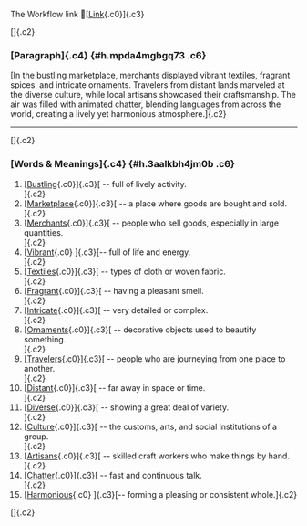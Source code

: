 The Workflow link
👏[[Link](https://www.google.com/url?q=http://www.google.com&sa=D&source=editors&ust=1758068243294735&usg=AOvVaw0rjg6IoZ-ctDj4N5vdebF6){.c0}]{.c3}

[]{.c2}

### [Paragraph]{.c4} {#h.mpda4mgbgq73 .c6}

[In the bustling marketplace, merchants displayed vibrant textiles,
fragrant spices, and intricate ornaments. Travelers from distant lands
marveled at the diverse culture, while local artisans showcased their
craftsmanship. The air was filled with animated chatter, blending
languages from across the world, creating a lively yet harmonious
atmosphere.]{.c2}

------------------------------------------------------------------------

[]{.c2}

### [Words & Meanings]{.c4} {#h.3aalkbh4jm0b .c6}

1.  [[Bustling](https://www.google.com/url?q=http://www.google.com&sa=D&source=editors&ust=1758068243295454&usg=AOvVaw0KB5Toes3HZzF09JE3VBJx){.c0}]{.c3}[ --
    full of lively activity.\
    ]{.c2}
2.  [[Marketplace](https://www.google.com/url?q=http://www.google.com&sa=D&source=editors&ust=1758068243295595&usg=AOvVaw1ochvdnudN5xNmKws_TPa6){.c0}]{.c3}[ --
    a place where goods are bought and sold.\
    ]{.c2}
3.  [[Merchants](https://www.google.com/url?q=http://www.google.com&sa=D&source=editors&ust=1758068243295717&usg=AOvVaw3AfHydJBGUMIdNnP0jYMjf){.c0}]{.c3}[ --
    people who sell goods, especially in large quantities.\
    ]{.c2}
4.  [[Vibrant](https://www.google.com/url?q=http://www.google.com&sa=D&source=editors&ust=1758068243295879&usg=AOvVaw2k95v5RI0RPtECeXw9jUaN){.c0}
    ]{.c3}[-- full of life and energy.\
    ]{.c2}
5.  [[Textiles](https://www.google.com/url?q=http://www.google.com&sa=D&source=editors&ust=1758068243296039&usg=AOvVaw061ghsxMywMpD3gPWPPGei){.c0}]{.c3}[ --
    types of cloth or woven fabric.\
    ]{.c2}
6.  [[Fragrant](https://www.google.com/url?q=http://www.google.com&sa=D&source=editors&ust=1758068243296149&usg=AOvVaw1oMZu8ZFtVFa0nJNWcUfyS){.c0}]{.c3}[ --
    having a pleasant smell.\
    ]{.c2}
7.  [[Intricate](https://www.google.com/url?q=http://www.google.com&sa=D&source=editors&ust=1758068243296249&usg=AOvVaw1USdY-CAqIYHXBphz_bJ0d){.c0}]{.c3}[ --
    very detailed or complex.\
    ]{.c2}
8.  [[Ornaments](https://www.google.com/url?q=http://www.google.com&sa=D&source=editors&ust=1758068243296346&usg=AOvVaw2f81IkOoy7GadMNSoLc2S1){.c0}]{.c3}[ --
    decorative objects used to beautify something.\
    ]{.c2}
9.  [[Travelers](https://www.google.com/url?q=http://www.google.com&sa=D&source=editors&ust=1758068243296470&usg=AOvVaw0O2HWhIDp_oDNJ1o_ydSC1){.c0}]{.c3}[ --
    people who are journeying from one place to another.\
    ]{.c2}
10. [[Distant](https://www.google.com/url?q=http://www.google.com&sa=D&source=editors&ust=1758068243296589&usg=AOvVaw1oqg1e5Z2OvK3IMtRSWL1E){.c0}]{.c3}[ --
    far away in space or time.\
    ]{.c2}
11. [[Diverse](https://www.google.com/url?q=http://www.google.com&sa=D&source=editors&ust=1758068243296689&usg=AOvVaw2sqXXVxrXyZ-6sNbxs4KyM){.c0}]{.c3}[ --
    showing a great deal of variety.\
    ]{.c2}
12. [[Culture](https://www.google.com/url?q=http://www.google.com&sa=D&source=editors&ust=1758068243296787&usg=AOvVaw0WtyIWNBT8-z5OsNKpErbY){.c0}]{.c3}[ --
    the customs, arts, and social institutions of a group.\
    ]{.c2}
13. [[Artisans](https://www.google.com/url?q=http://www.google.com&sa=D&source=editors&ust=1758068243296908&usg=AOvVaw1Zi8S8m1lHXMD-6mKwpHcL){.c0}]{.c3}[ --
    skilled craft workers who make things by hand.\
    ]{.c2}
14. [[Chatter](https://www.google.com/url?q=http://www.google.com&sa=D&source=editors&ust=1758068243297022&usg=AOvVaw2rcQphUdK20aSBJwfgJT5M){.c0}]{.c3}[ --
    fast and continuous talk.\
    ]{.c2}
15. [[Harmonious](https://www.google.com/url?q=http://www.google.com&sa=D&source=editors&ust=1758068243297121&usg=AOvVaw15V0mpTJfq44niZy28ysWC){.c0}
    ]{.c3}[-- forming a pleasing or consistent whole.]{.c2}

[]{.c2}
